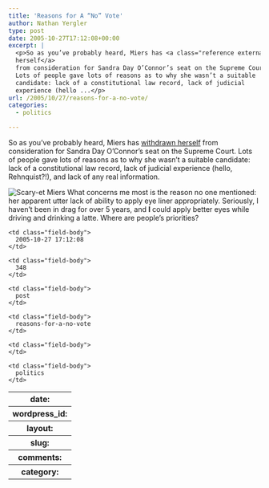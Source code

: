 ```yaml
---
title: 'Reasons for A “No” Vote'
author: Nathan Yergler
type: post
date: 2005-10-27T17:12:08+00:00
excerpt: |
  <p>So as you’ve probably heard, Miers has <a class="reference external" href="http://sfgate.com/cgi-bin/article.cgi?f=/n/a/2005/10/27/national/w063935D67.DTL">withdrawn
  herself</a>
  from consideration for Sandra Day O’Connor’s seat on the Supreme Court.
  Lots of people gave lots of reasons as to why she wasn’t a suitable
  candidate: lack of a constitutional law record, lack of judicial
  experience (hello ...</p>
url: /2005/10/27/reasons-for-a-no-vote/
categories:
  - politics

---
```

So as you’ve probably heard, Miers has [withdrawn herself][1]  from consideration for Sandra Day O’Connor’s seat on the Supreme Court. Lots of people gave lots of reasons as to why she wasn’t a suitable candidate: lack of a constitutional law record, lack of judicial experience (hello, Rehnquist?!), and lack of any real information.

![Scary-et Miers][2] What concerns me most is the reason no one mentioned: her apparent utter lack of ability to apply eye liner appropriately. Seriously, I haven’t been in drag for over 5 years, and **I** could apply better eyes while driving and drinking a latte. Where are people’s priorities?

<table class="docutils field-list" frame="void" rules="none">
  <col class="field-name" /> <col class="field-body" /> <tr class="field">
    <th class="field-name">
      date:
    </th>

    <td class="field-body">
      2005-10-27 17:12:08
    </td>
  </tr>

  <tr class="field">
    <th class="field-name">
      wordpress_id:
    </th>

    <td class="field-body">
      348
    </td>
  </tr>

  <tr class="field">
    <th class="field-name">
      layout:
    </th>

    <td class="field-body">
      post
    </td>
  </tr>

  <tr class="field">
    <th class="field-name">
      slug:
    </th>

    <td class="field-body">
      reasons-for-a-no-vote
    </td>
  </tr>

  <tr class="field">
    <th class="field-name">
      comments:
    </th>

    <td class="field-body">
    </td>
  </tr>

  <tr class="field">
    <th class="field-name">
      category:
    </th>

    <td class="field-body">
      politics
    </td>
  </tr>
</table>

 [1]: http://sfgate.com/cgi-bin/article.cgi?f=/n/a/2005/10/27/national/w063935D67.DTL
 [2]: http://yergler.net/blog/wp-content/miers.jpg